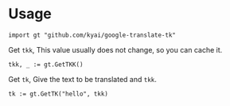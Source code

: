 # Usage

```
import gt "github.com/kyai/google-translate-tk"
```

Get `tkk`, This value usually does not change, so you can cache it.

```
tkk, _ := gt.GetTKK()
```

Get `tk`, Give the text to be translated and `tkk`.

```
tk := gt.GetTK("hello", tkk)
```
